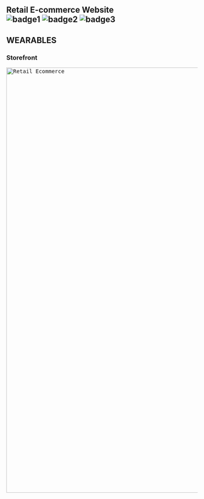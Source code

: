 ## Retail E-commerce Website <br> ![badge1](https://img.shields.io/badge/Front--end-React-blue) ![badge2](https://img.shields.io/badge/Typescript-green) ![badge3](https://img.shields.io/badge/Bootstrap-red)

## WEARABLES

### Storefront

<kbd>
<img width="1118" alt="Retail Ecommerce" src="https://github.com/Andrew-Pecyna/Typescript-React-Ecommerce/assets/122415068/5aa1e867-6c4e-435d-a921-356698d75e64">
</kbd>

